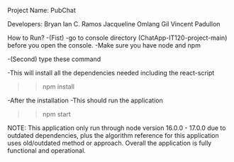 Project Name: PubChat

Developers:
Bryan Ian C. Ramos
Jacqueline Omlang
Gil Vincent Padullon

How to Run?
-(Fist)
-go to console directory (ChatApp-IT120-project-main) before you open the console.
-Make sure you have node and npm

-(Second)
type these command

-This will install all the dependencies needed including the react-script

> > npm install

-After the installation
-This should run the application

> > npm start

NOTE:
This application only run through node version 16.0.0 - 17.0.0 due to outdated dependencies,
plus the algorithm reference for this application uses old/outdated method or approach.
Overall the application is fully functional and operational.
